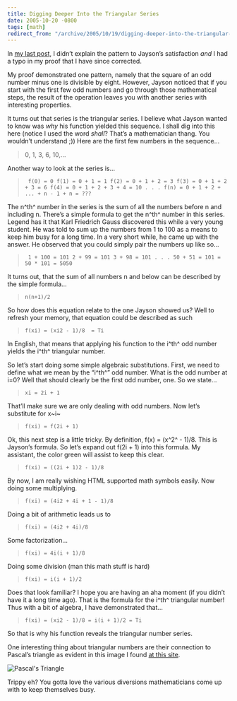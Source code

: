 ```yaml
---
title: Digging Deeper Into the Triangular Series
date: 2005-10-20 -0800
tags: [math]
redirect_from: "/archive/2005/10/19/digging-deeper-into-the-triangular-series.aspx/"
---
```


In [my last post](https://haacked.com/archive/2005/10/20/10899.aspx), I
didn’t explain the pattern to Jayson’s satisfaction *and* I had a typo
in my proof that I have since corrected.

My proof demonstrated one pattern, namely that the square of an odd
number minus one is divisible by eight. However, Jayson noticed that if
you start with the first few odd numbers and go through those
mathematical steps, the result of the operation leaves you with another
series with interesting properties.

It turns out that series is the triangular series. I believe what Jayson
wanted to know was *why* his function yielded this sequence. I shall dig
into this here (notice I used the word *shall*? That’s a mathematician
thang. You wouldn’t understand ;)) Here are the first few numbers in the
sequence...

> 0, 1, 3, 6, 10,...

Another way to look at the series is...

> ` f(0) = 0 f(1) = 0 + 1 = 1 f(2) = 0 + 1 + 2 = 3 f(3) = 0 + 1 + 2 + 3 = 6 f(4) = 0 + 1 + 2 + 3 + 4 = 10 . . . f(n) = 0 + 1 + 2 + ... + n - 1 + n = ???`

The n^th^ number in the series is the sum of all the numbers before n
and including n. There’s a simple formula to get the n^th^ number in
this series. Legend has it that Karl Friedrich Gauss discovered this
while a very young student. He was told to sum up the numbers from 1 to
100 as a means to keep him busy for a long time. In a very short while,
he came up with the answer. He observed that you could simply pair the
numbers up like so...

> ` 1 + 100 = 101 2 + 99 = 101 3 + 98 = 101 . . . 50 + 51 = 101 = 50 * 101 = 5050`

It turns out, that the sum of all numbers n and below can be described
by the simple formula...

> `n(n+1)/2`

So how does this equation relate to the one Jayson showed us? Well to
refresh your memory, that equation could be described as such

> `f(xi) = (xi2 - 1)/8  = Ti`

In English, that means that applying his function to the i^th^ odd
number yields the i^th^ triangular number.

So let’s start doing some simple algebraic substitutions. First, we need
to define what we mean by the “i^th^” odd number. What is the odd number
at i=0? Well that should clearly be the first odd number, one. So we
state...

> `xi = 2i + 1`

That’ll make sure we are only dealing with odd numbers. Now let’s
substitute for x~i~

> `f(xi) = f(2i + 1)`

Ok, this next step is a little tricky. By definition, f(x) = (x^2^ -
1)/8. This is Jayson’s formula. So let’s expand out f(2i + 1) into this
formula. My assistant, the color green will assist to keep this clear.

> `f(xi) = ((2i + 1)2 - 1)/8`

By now, I am really wishing HTML supported math symbols easily. Now
doing some multiplying.

> `f(xi) = (4i2 + 4i + 1 - 1)/8`

Doing a bit of arithmetic leads us to

> `f(xi) = (4i2 + 4i)/8`

Some factorization...

> `f(xi) = 4i(i + 1)/8`

Doing some division (man this math stuff is hard)

> `f(xi) = i(i + 1)/2`

Does that look familiar? I hope you are having an aha moment (if you
didn’t have it a long time ago). That is the formula for the i^th^
triangular number! Thus with a bit of algebra, I have demonstrated
that...

> `f(xi) = (xi2 - 1)/8 = i(i + 1)/2 = Ti`

So that is why his function reveals the triangular number series.

One interesting thing about triangular numbers are their connection to
Pascal’s triangle as evident in this image I found [at this
site](http://ptri1.tripod.com/).

![Pascal's Triangle](https://haacked.com/images/PascalTriangle.gif)

Trippy eh? You gotta love the various diversions mathematicians come up
with to keep themselves busy.

